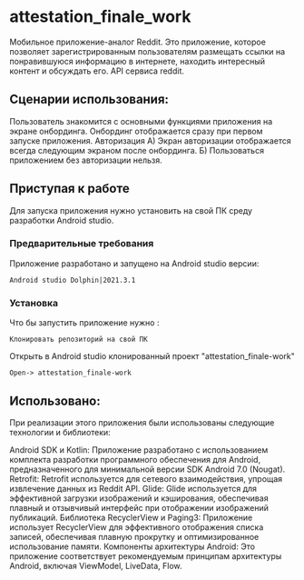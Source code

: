 # attestation_finale_work
Мобильное приложение-аналог Reddit.
Это приложение, которое позволяет зарегистрированным пользователям размещать ссылки на понравившуюся информацию в интернете, находить интересный контент и обсуждать его.
API сервиса reddit.

## Сценарии использования:

Пользователь знакомится с основными функциями приложения на экране онбординга.
Онбординг отображается сразу при первом запуске приложения.
Авторизация
А) Экран авторизации отображается всегда следующим экраном после онбординга.
Б) Пользоваться приложением без авторизации нельзя.

## Приступая к работе

Для запуска приложения нужно установить на свой ПК среду разработки Android studio. 
### Предварительные требования

Приложение разработано и запущено на Android studio версии:  

```
Android studio Dolphin|2021.3.1 
```

### Установка

Что бы запустить приложение нужно :

```
Клонировать репозиторий на свой ПК
```

Открыть в Android studio клонированный проект "attestation_finale-work"

```
Open-> attestation_finale-work
```

## Использовано: 

При реализации этого приложения были использованы следующие технологии и библиотеки:

Android SDK и Kotlin: Приложение разработано с использованием комплекта разработки программного обеспечения для Android, предназначенного для минимальной версии SDK Android 7.0 (Nougat).
Retrofit: Retrofit используется для сетевого взаимодействия, упрощая извлечение данных из Reddit API.
Glide: Glide используется для эффективной загрузки изображений и кэширования, обеспечивая плавный и отзывчивый интерфейс при отображении изображений публикаций.
Библиотека RecyclerView и Paging3: Приложение использует RecyclerView для эффективного отображения списка записей, обеспечивая плавную прокрутку и оптимизированное использование памяти.
Компоненты архитектуры Android: Это приложение соответствует рекомендуемым принципам архитектуры Android, включая ViewModel, LiveData, Flow.
